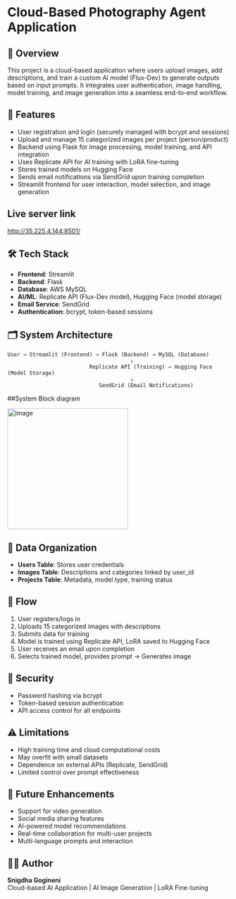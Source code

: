 # Cloud-Based Photography Agent Application

## 📌 Overview
This project is a cloud-based application where users upload images, add descriptions, and train a custom AI model (Flux-Dev) to generate outputs based on input prompts. It integrates user authentication, image handling, model training, and image generation into a seamless end-to-end workflow.

## 🚀 Features
- User registration and login (securely managed with bcrypt and sessions)
- Upload and manage 15 categorized images per project (person/product)
- Backend using Flask for image processing, model training, and API integration
- Uses Replicate API for AI training with LoRA fine-tuning
- Stores trained models on Hugging Face
- Sends email notifications via SendGrid upon training completion
- Streamlit frontend for user interaction, model selection, and image generation

## Live server link
 http://35.225.4.144:8501/

## 🛠️ Tech Stack
- **Frontend**: Streamlit
- **Backend**: Flask
- **Database**: AWS MySQL
- **AI/ML**: Replicate API (Flux-Dev model), Hugging Face (model storage)
- **Email Service**: SendGrid
- **Authentication**: bcrypt, token-based sessions

## 🗂️ System Architecture
```
User → Streamlit (Frontend) → Flask (Backend) → MySQL (Database)
                                       ↓
                          Replicate API (Training) → Hugging Face (Model Storage)
                                       ↓
                             SendGrid (Email Notifications)
```

##System Block diagram

<img width="274" alt="image" src="https://github.com/user-attachments/assets/599d13d8-7f72-46be-b05f-7bbd1133f172" />

## 📁 Data Organization
- **Users Table**: Stores user credentials
- **Images Table**: Descriptions and categories linked by user_id
- **Projects Table**: Metadata, model type, training status

## 🔄 Flow
1. User registers/logs in
2. Uploads 15 categorized images with descriptions
3. Submits data for training
4. Model is trained using Replicate API, LoRA saved to Hugging Face
5. User receives an email upon completion
6. Selects trained model, provides prompt → Generates image

## 🔐 Security
- Password hashing via bcrypt
- Token-based session authentication
- API access control for all endpoints

## ⚠️ Limitations
- High training time and cloud computational costs
- May overfit with small datasets
- Dependence on external APIs (Replicate, SendGrid)
- Limited control over prompt effectiveness

## 🔮 Future Enhancements
- Support for video generation
- Social media sharing features
- AI-powered model recommendations
- Real-time collaboration for multi-user projects
- Multi-language prompts and interaction

## 👩‍💻 Author
**Snigdha Gogineni**  
Cloud-based AI Application | AI Image Generation | LoRA Fine-tuning




